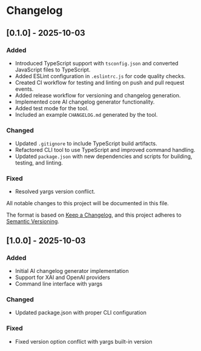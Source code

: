 # Changelog

## [0.1.0] - 2025-10-03

### Added
- Introduced TypeScript support with `tsconfig.json` and converted JavaScript files to TypeScript.
- Added ESLint configuration in `.eslintrc.js` for code quality checks.
- Created CI workflow for testing and linting on push and pull request events.
- Added release workflow for versioning and changelog generation.
- Implemented core AI changelog generator functionality.
- Added test mode for the tool.
- Included an example `CHANGELOG.md` generated by the tool.

### Changed
- Updated `.gitignore` to include TypeScript build artifacts.
- Refactored CLI tool to use TypeScript and improved command handling.
- Updated `package.json` with new dependencies and scripts for building, testing, and linting.

### Fixed
- Resolved yargs version conflict.

All notable changes to this project will be documented in this file.

The format is based on [Keep a Changelog](https://keepachangelog.com/en/1.0.0/),
and this project adheres to [Semantic Versioning](https://semver.org/spec/v2.0.0.html).

## [1.0.0] - 2025-10-03

### Added
- Initial AI changelog generator implementation
- Support for XAI and OpenAI providers
- Command line interface with yargs

### Changed
- Updated package.json with proper CLI configuration

### Fixed
- Fixed version option conflict with yargs built-in version
